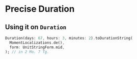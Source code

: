 # Precise Duration



<!-- // >>> In this example, local timezone is UTC+8 <<<

Moment yesterday = Moment.now() - Duration(days: 1, hours: 2);
Moment in2h47m =
    Moment.now() + Duration(hours: 2, minutes: 47, seconds: 15);
Moment fourWeeksAgo = Moment.now() - Duration(days: 28);

// You can omit prefix/suffix, or change forms
String s1 = yesterday.fromNowPrecise(
  dropPrefixOrSuffix: true,
  form: UnitStringForm.full,
); // a day
String s2 = in2h47m.fromNowPrecise(form: UnitStringForm.mid); // in 2 hr 47 min
String s3 = fourWeeksAgo.fromNowPrecise(
  form: UnitStringForm.short,
  includeWeeks: true,
); // 4w ago -->

## Using it on `Duration`

```dart
Duration(days: 67, hours: 3, minutes: 2).toDurationString(
  MomentLocalizations.de(),
  form: UnitStringForm.mid,
); // in 2 Mo. 7 Tg.
```